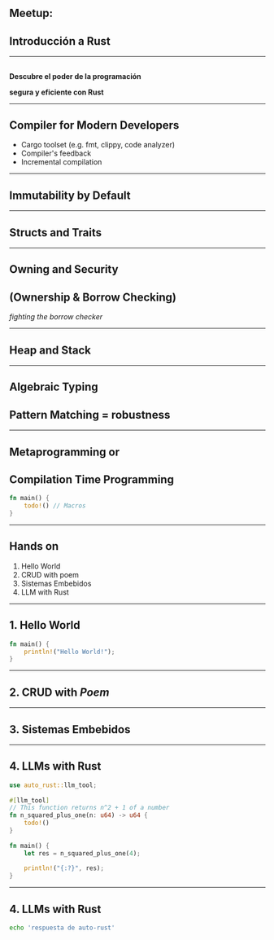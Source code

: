 ##   
## **Meetup:**
## **Introducción a Rust**

---

##   

**Descubre el poder de la programación**

**segura y eficiente con Rust**

---

## Compiler for Modern Developers

- Cargo toolset (e.g. fmt, clippy, code analyzer)
- Compiler's feedback
- Incremental compilation

---

## Immutability by Default

---

## Structs and Traits

---

## Owning and Security
## (Ownership & Borrow Checking)

*fighting the borrow checker*

---

## Heap and Stack

---

##   
## Algebraic Typing
## Pattern Matching = robustness

---

## Metaprogramming or
## Compilation Time Programming

```rust
fn main() {
    todo!() // Macros
}
```

---

## Hands on

1. Hello World
2. CRUD with poem
3. Sistemas Embebidos
4. LLM with Rust

---

## 1. Hello World

```rust
fn main() {
    println!("Hello World!");
}
```

---

## 2. CRUD with _Poem_

---

## 3. Sistemas Embebidos 

---

## 4. LLMs with Rust

```rust
use auto_rust::llm_tool;
     
#[llm_tool]
// This function returns n^2 + 1 of a number
fn n_squared_plus_one(n: u64) -> u64 {
    todo!()
}
    
fn main() {
    let res = n_squared_plus_one(4);
    
    println!("{:?}", res);
}
```

---

## 4. LLMs with Rust

```bash
echo 'respuesta de auto-rust'
```

<!--
## slides
- tools: [mdBook](https://rust-lang.github.io/mdBook/index.html) probar mdSlides, [rust beam](https://lib.rs/crates/rust-beam), [rusty slider](https://ollej.github.io/rusty-slider/demo/example-slideshows.html#)
-->
